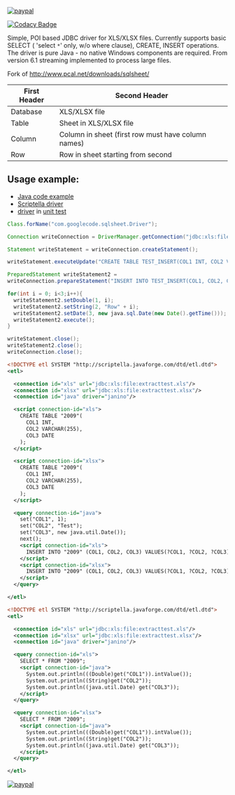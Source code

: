 [![paypal](https://www.paypalobjects.com/en_US/i/btn/btn_donateCC_LG.gif)](https://paypal.me/panchmp)


[![Codacy Badge](https://app.codacy.com/project/badge/Grade/f40e9d9550494e53bdcb1523a6a074a9)](https://app.codacy.com/gh/manticore-projects/sqlsheet/dashboard?utm_source=gh&utm_medium=referral&utm_content=&utm_campaign=Badge_grade)

Simple, POI based JDBC driver for XLS/XLSX files. Currently supports basic SELECT ( 'select `*`' only, w/o where clause), CREATE,  INSERT operations. The driver is pure Java - no native Windows components are required. From version 6.1 streaming implemented to process large files.

Fork of http://www.pcal.net/downloads/sqlsheet/


First Header|Second Header
-------------|-------------
Database | XLS/XLSX file
Table | Sheet in XLS/XLSX file
Column | Column in sheet (first row must have column names)
Row | Row in sheet starting from second

## Usage example:
 * [Java code example](http://code.google.com/p/sqlsheet/wiki/HowToMaven)
 * [Scriptella driver](http://scriptella.javaforge.com/docs/api/scriptella/driver/xls/package-summary.html#package_description)
 * [driver](https://code.google.com/p/sqlsheet/source/browse/trunk/sqlsheet/src/test/resources/xlsload.xml) in [ unit test](https://code.google.com/p/sqlsheet/source/browse/trunk/sqlsheet/src/test/java/com/googlecode/sqlsheet/XlsDriverIntegrationTest.java)

```java
Class.forName("com.googlecode.sqlsheet.Driver");

Connection writeConnection = DriverManager.getConnection("jdbc:xls:file:test.xlsx");

Statement writeStatement = writeConnection.createStatement();

writeStatement.executeUpdate("CREATE TABLE TEST_INSERT(COL1 INT, COL2 VARCHAR(255), COL3 DATE)");

PreparedStatement writeStatement2 =
writeConnection.prepareStatement("INSERT INTO TEST_INSERT(COL1, COL2, COL3) VALUES(?,?,?)");

for(int i = 0; i<3;i++){
  writeStatement2.setDouble(1, i);
  writeStatement2.setString(2, "Row" + i);
  writeStatement2.setDate(3, new java.sql.Date(new Date().getTime()));
  writeStatement2.execute();
}

writeStatement.close();
writeStatement2.close();
writeConnection.close();
```

```xml
<!DOCTYPE etl SYSTEM "http://scriptella.javaforge.com/dtd/etl.dtd">
<etl>

  <connection id="xls" url="jdbc:xls:file:extracttest.xls"/>
  <connection id="xlsx" url="jdbc:xls:file:extracttest.xlsx"/>
  <connection id="java" driver="janino"/>

  <script connection-id="xls">
    CREATE TABLE "2009"(
      COL1 INT,
      COL2 VARCHAR(255),
      COL3 DATE
    );
  </script>

  <script connection-id="xlsx">
    CREATE TABLE "2009"(
      COL1 INT,
      COL2 VARCHAR(255),
      COL3 DATE
    );
  </script>

  <query connection-id="java">
    set("COL1", 1);
    set("COL2", "Test");
    set("COL3", new java.util.Date());
    next();
    <script connection-id="xls">
      INSERT INTO "2009" (COL1, COL2, COL3) VALUES(?COL1, ?COL2, ?COL3);
    </script>
    <script connection-id="xlsx">
      INSERT INTO "2009" (COL1, COL2, COL3) VALUES(?COL1, ?COL2, ?COL3);
    </script>
  </query>

</etl>
```

```xml
<!DOCTYPE etl SYSTEM "http://scriptella.javaforge.com/dtd/etl.dtd">
<etl>

  <connection id="xls" url="jdbc:xls:file:extracttest.xls"/>
  <connection id="xlsx" url="jdbc:xls:file:extracttest.xlsx"/>
  <connection id="java" driver="janino"/>

  <query connection-id="xls">
    SELECT * FROM "2009";
    <script connection-id="java">
      System.out.println(((Double)get("COL1")).intValue());
      System.out.println((String)get("COL2"));
      System.out.println((java.util.Date) get("COL3"));
    </script>
  </query>

  <query connection-id="xlsx">
    SELECT * FROM "2009";
    <script connection-id="java">
      System.out.println(((Double)get("COL1")).intValue());
      System.out.println((String)get("COL2"));
      System.out.println((java.util.Date) get("COL3"));
    </script>
  </query>

</etl>
```
[![paypal](https://www.paypalobjects.com/en_US/i/btn/btn_donateCC_LG.gif)](https://paypal.me/panchmp)
